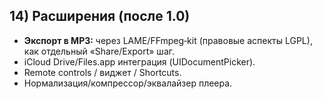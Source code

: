 ## 14) Расширения (после 1.0)

- **Экспорт в MP3:** через LAME/FFmpeg‑kit (правовые аспекты LGPL), как отдельный «Share/Export» шаг.
- iCloud Drive/Files.app интеграция (UIDocumentPicker).
- Remote controls / виджет / Shortcuts.
- Нормализация/компрессор/эквалайзер плеера.